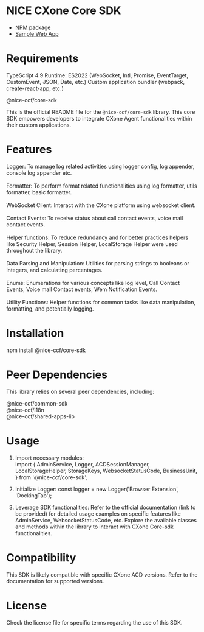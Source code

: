# NICE CXone Core SDK

*  [NPM package](https://www.npmjs.com/package/@nice-ccf/acd-sdk)
*  [Sample Web App](https://github.com/nice-cxone/webapp-acd-cxagent-sdk-consumer)

# Requirements

TypeScript 4.9
Runtime: ES2022 (WebSocket, Intl, Promise, EventTarget, CustomEvent, JSON, Date, etc.)
Custom application bundler (webpack, create-react-app, etc.)

@nice-ccf/core-sdk

This is the official README file for the `@nice-ccf/core-sdk` library. This core SDK empowers developers to integrate CXone Agent functionalities within their custom applications.

# Features

Logger: To manage log related activities using logger config, log appender, console log appender etc.
<br/><br/>
Formatter: To perform format related functionalities using log formatter, utils formatter, basic formatter.
<br/><br/>
WebSocket Client: Interact with the CXone platform using websocket client.
<br/><br/>
Contact Events: To receive status about call contact events, voice mail contact events.
<br/><br/>
Helper functions: To reduce redundancy and for better practices helpers like Security Helper, Session Helper, LocalStorage Helper were used throughout the library.
<br/><br/>
Data Parsing and Manipulation: Utilities for parsing strings to booleans or integers, and calculating percentages.
<br/><br/>
Enums: Enumerations for various concepts like log level, Call Contact Events, Voice mail Contact events, Wem Notification Events.
<br/><br/>
Utility Functions: Helper functions for common tasks like data manipulation, formatting, and potentially logging.


# Installation

npm install @nice-ccf/core-sdk


# Peer Dependencies
This library relies on several peer dependencies, including:

@nice-ccf/common-sdk<br/>
@nice-ccf/i18n<br/>
@nice-ccf/shared-apps-lib<br/>

# Usage

1. Import necessary modules:
   <br />
    import {
    AdminService,
      Logger,
    ACDSessionManager,
    LocalStorageHelper,
    StorageKeys,
    WebsocketStatusCode,
    BusinessUnit,
  } from '@nice-ccf/core-sdk';

2. Initialize Logger:
  const logger = new Logger('Browser Extension', 'DockingTab');

3. Leverage SDK functionalities:
   Refer to the official documentation (link to be provided) for detailed usage examples on specific features like AdminService, WebsocketStatusCode, etc.
   Explore the available classes and methods within the library to interact with CXone Core-sdk functionalities.

# Compatibility

This SDK is likely compatible with specific CXone ACD versions. Refer to the documentation for supported versions.

# License

Check the license file for specific terms regarding the use of this SDK.